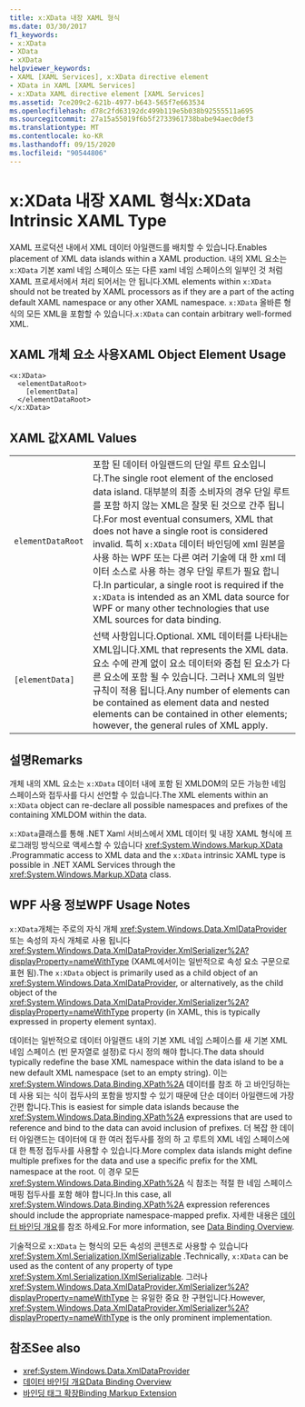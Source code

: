 ```yaml
---
title: x:XData 내장 XAML 형식
ms.date: 03/30/2017
f1_keywords:
- x:XData
- XData
- xXData
helpviewer_keywords:
- XAML [XAML Services], x:XData directive element
- XData in XAML [XAML Services]
- x:XData XAML directive element [XAML Services]
ms.assetid: 7ce209c2-621b-4977-b643-565f7e663534
ms.openlocfilehash: d78c2fd63192dc499b119e5b038b92555511a695
ms.sourcegitcommit: 27a15a55019f6b5f2733961738babe94aec0def3
ms.translationtype: MT
ms.contentlocale: ko-KR
ms.lasthandoff: 09/15/2020
ms.locfileid: "90544806"
---
```

# <a name="xxdata-intrinsic-xaml-type"></a><span data-ttu-id="b2d2d-102">x:XData 내장 XAML 형식</span><span class="sxs-lookup"><span data-stu-id="b2d2d-102">x:XData Intrinsic XAML Type</span></span>
<span data-ttu-id="b2d2d-103">XAML 프로덕션 내에서 XML 데이터 아일랜드를 배치할 수 있습니다.</span><span class="sxs-lookup"><span data-stu-id="b2d2d-103">Enables placement of XML data islands within a XAML production.</span></span> <span data-ttu-id="b2d2d-104">내의 XML 요소는 `x:XData` 기본 xaml 네임 스페이스 또는 다른 xaml 네임 스페이스의 일부인 것 처럼 XAML 프로세서에서 처리 되어서는 안 됩니다.</span><span class="sxs-lookup"><span data-stu-id="b2d2d-104">XML elements within `x:XData` should not be treated by XAML processors as if they are a part of the acting default XAML namespace or any other XAML namespace.</span></span> <span data-ttu-id="b2d2d-105">`x:XData` 올바른 형식의 모든 XML을 포함할 수 있습니다.</span><span class="sxs-lookup"><span data-stu-id="b2d2d-105">`x:XData` can contain arbitrary well-formed XML.</span></span>

## <a name="xaml-object-element-usage"></a><span data-ttu-id="b2d2d-106">XAML 개체 요소 사용</span><span class="sxs-lookup"><span data-stu-id="b2d2d-106">XAML Object Element Usage</span></span>

```xaml
<x:XData>
  <elementDataRoot>
    [elementData]
  </elementDataRoot>
</x:XData>
```

## <a name="xaml-values"></a><span data-ttu-id="b2d2d-107">XAML 값</span><span class="sxs-lookup"><span data-stu-id="b2d2d-107">XAML Values</span></span>

|||
|-|-|
|`elementDataRoot`|<span data-ttu-id="b2d2d-108">포함 된 데이터 아일랜드의 단일 루트 요소입니다.</span><span class="sxs-lookup"><span data-stu-id="b2d2d-108">The single root element of the enclosed data island.</span></span> <span data-ttu-id="b2d2d-109">대부분의 최종 소비자의 경우 단일 루트를 포함 하지 않는 XML은 잘못 된 것으로 간주 됩니다.</span><span class="sxs-lookup"><span data-stu-id="b2d2d-109">For most eventual consumers, XML that does not have a single root is considered invalid.</span></span> <span data-ttu-id="b2d2d-110">특히 `x:XData` 데이터 바인딩에 xml 원본을 사용 하는 WPF 또는 다른 여러 기술에 대 한 xml 데이터 소스로 사용 하는 경우 단일 루트가 필요 합니다.</span><span class="sxs-lookup"><span data-stu-id="b2d2d-110">In particular, a single root is required if the `x:XData` is intended as an XML data source for WPF or many other technologies that use XML sources for data binding.</span></span>|
|`[elementData]`|<span data-ttu-id="b2d2d-111">선택 사항입니다.</span><span class="sxs-lookup"><span data-stu-id="b2d2d-111">Optional.</span></span> <span data-ttu-id="b2d2d-112">XML 데이터를 나타내는 XML입니다.</span><span class="sxs-lookup"><span data-stu-id="b2d2d-112">XML that represents the XML data.</span></span> <span data-ttu-id="b2d2d-113">요소 수에 관계 없이 요소 데이터와 중첩 된 요소가 다른 요소에 포함 될 수 있습니다. 그러나 XML의 일반 규칙이 적용 됩니다.</span><span class="sxs-lookup"><span data-stu-id="b2d2d-113">Any number of elements can be contained as element data and nested elements can be contained in other elements; however, the general rules of XML apply.</span></span>|

## <a name="remarks"></a><span data-ttu-id="b2d2d-114">설명</span><span class="sxs-lookup"><span data-stu-id="b2d2d-114">Remarks</span></span>

<span data-ttu-id="b2d2d-115">개체 내의 XML 요소는 `x:XData` 데이터 내에 포함 된 XMLDOM의 모든 가능한 네임 스페이스와 접두사를 다시 선언할 수 있습니다.</span><span class="sxs-lookup"><span data-stu-id="b2d2d-115">The XML elements within an `x:XData` object can re-declare all possible namespaces and prefixes of the containing XMLDOM within the data.</span></span>

<span data-ttu-id="b2d2d-116">`x:XData`클래스를 통해 .NET Xaml 서비스에서 XML 데이터 및 내장 XAML 형식에 프로그래밍 방식으로 액세스할 수 있습니다 <xref:System.Windows.Markup.XData> .</span><span class="sxs-lookup"><span data-stu-id="b2d2d-116">Programmatic access to XML data and the `x:XData` intrinsic XAML type is possible in .NET XAML Services through the <xref:System.Windows.Markup.XData> class.</span></span>

## <a name="wpf-usage-notes"></a><span data-ttu-id="b2d2d-117">WPF 사용 정보</span><span class="sxs-lookup"><span data-stu-id="b2d2d-117">WPF Usage Notes</span></span>

<span data-ttu-id="b2d2d-118">`x:XData`개체는 주로의 자식 개체 <xref:System.Windows.Data.XmlDataProvider> 또는 속성의 자식 개체로 사용 됩니다 <xref:System.Windows.Data.XmlDataProvider.XmlSerializer%2A?displayProperty=nameWithType> (XAML에서이는 일반적으로 속성 요소 구문으로 표현 됨).</span><span class="sxs-lookup"><span data-stu-id="b2d2d-118">The `x:XData` object is primarily used as a child object of an <xref:System.Windows.Data.XmlDataProvider>, or alternatively, as the child object of the <xref:System.Windows.Data.XmlDataProvider.XmlSerializer%2A?displayProperty=nameWithType> property (in XAML, this is typically expressed in property element syntax).</span></span>

<span data-ttu-id="b2d2d-119">데이터는 일반적으로 데이터 아일랜드 내의 기본 XML 네임 스페이스를 새 기본 XML 네임 스페이스 (빈 문자열로 설정)로 다시 정의 해야 합니다.</span><span class="sxs-lookup"><span data-stu-id="b2d2d-119">The data should typically redefine the base XML namespace within the data island to be a new default XML namespace (set to an empty string).</span></span> <span data-ttu-id="b2d2d-120">이는 <xref:System.Windows.Data.Binding.XPath%2A> 데이터를 참조 하 고 바인딩하는 데 사용 되는 식이 접두사의 포함을 방지할 수 있기 때문에 단순 데이터 아일랜드에 가장 간편 합니다.</span><span class="sxs-lookup"><span data-stu-id="b2d2d-120">This is easiest for simple data islands because the <xref:System.Windows.Data.Binding.XPath%2A> expressions that are used to reference and bind to the data can avoid inclusion of prefixes.</span></span> <span data-ttu-id="b2d2d-121">더 복잡 한 데이터 아일랜드는 데이터에 대 한 여러 접두사를 정의 하 고 루트의 XML 네임 스페이스에 대 한 특정 접두사를 사용할 수 있습니다.</span><span class="sxs-lookup"><span data-stu-id="b2d2d-121">More complex data islands might define multiple prefixes for the data and use a specific prefix for the XML namespace at the root.</span></span> <span data-ttu-id="b2d2d-122">이 경우 모든 <xref:System.Windows.Data.Binding.XPath%2A> 식 참조는 적절 한 네임 스페이스 매핑 접두사를 포함 해야 합니다.</span><span class="sxs-lookup"><span data-stu-id="b2d2d-122">In this case, all <xref:System.Windows.Data.Binding.XPath%2A> expression references should include the appropriate namespace-mapped prefix.</span></span> <span data-ttu-id="b2d2d-123">자세한 내용은 [데이터 바인딩 개요](../data/data-binding-overview.md)를 참조 하세요.</span><span class="sxs-lookup"><span data-stu-id="b2d2d-123">For more information, see [Data Binding Overview](../data/data-binding-overview.md).</span></span>

<span data-ttu-id="b2d2d-124">기술적으로 `x:XData` 는 형식의 모든 속성의 콘텐츠로 사용할 수 있습니다 <xref:System.Xml.Serialization.IXmlSerializable> .</span><span class="sxs-lookup"><span data-stu-id="b2d2d-124">Technically, `x:XData` can be used as the content of any property of type <xref:System.Xml.Serialization.IXmlSerializable>.</span></span> <span data-ttu-id="b2d2d-125">그러나 <xref:System.Windows.Data.XmlDataProvider.XmlSerializer%2A?displayProperty=nameWithType> 는 유일한 중요 한 구현입니다.</span><span class="sxs-lookup"><span data-stu-id="b2d2d-125">However, <xref:System.Windows.Data.XmlDataProvider.XmlSerializer%2A?displayProperty=nameWithType> is the only prominent implementation.</span></span>

## <a name="see-also"></a><span data-ttu-id="b2d2d-126">참조</span><span class="sxs-lookup"><span data-stu-id="b2d2d-126">See also</span></span>

- <xref:System.Windows.Data.XmlDataProvider>
- [<span data-ttu-id="b2d2d-127">데이터 바인딩 개요</span><span class="sxs-lookup"><span data-stu-id="b2d2d-127">Data Binding Overview</span></span>](../data/data-binding-overview.md)
- [<span data-ttu-id="b2d2d-128">바인딩 태그 확장</span><span class="sxs-lookup"><span data-stu-id="b2d2d-128">Binding Markup Extension</span></span>](/dotnet/desktop/wpf/advanced/binding-markup-extension)
